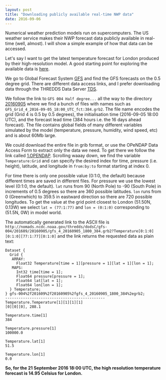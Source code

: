 ```yaml
---
layout: post
title: "Downloading publicly available real-time NWP data"
date: 2016-09-06
---
```


Numerical weather prediction models run on supercomputers.
The US weather service makes their NWP forecast data publicly available in real-time (well, almost).
I will show a simple example of how that data can be accessed.

Let's say I want to get the latest temperature forecast for London produced by their high-resolution model.
A good starting point for exploring the available data is [here](https://www.ncdc.noaa.gov/data-access/model-data/model-datasets).

We go to Global Forecast System [GFS](https://www.ncdc.noaa.gov/data-access/model-data/model-datasets/global-forcast-system-gfs) and find the GFS forecasts on the 0.5 degree grid. 
There are different data access links, and I prefer downloading data through the THREDDS Data Server [TDS](http://nomads.ncdc.noaa.gov/thredds/gfs4.html). 

We follow the link to `GFS 004 Half degree...` all the way to the directory [20160905](http://nomads.ncdc.noaa.gov/thredds/catalog/gfs-004/201609/20160905/catalog.html) where we find a bunch of files with names such as `GFS_Grid_4_2016-09-05_18:00_UTC_fct:384.grb2`.
The file name encodes the grid (Grid 4 is 0.5 by 0.5 degrees), the initialisation time (2016-09-05 18:00 UTC), and the forecast lead time (384 hours i.e. the 16 days ahead forecast). 
The file contains global fields of many different variables simulated by the model (temperature, pressure, humidity, wind speed, etc) and is about 60Mb large. 

We could download the entire file in grib format, or use the OPeNDAP Data Access Form to extract only the data we need. 
To get there we follow the link called [1.OPENDAP](http://nomads.ncdc.noaa.gov/thredds/dodsC/gfs-004/201609/20160905/gfs_4_20160905_1800_384.grb2.html).
Scrolling waaay down, we find the variable `Temperature:Grid` and can specify the desired index for time, pressure (i.e. height), latitude, and longitude in `from:by:to` format starting at index 0.

For time there is only one possible value (0:1:0, the default) because different times are saved in different files.
For pressure we use the lowest level (0:1:0, the default).
`lat` runs from 90 (North Pole) to -90 (South Pole) in increments of 0.5 degrees so there are 360 possible latitudes.
`lon` runs from 0 (Greenwhich) to 359.5 in eastward direction so there are 720 possible longitudes.
To get the value at the grid point closest to London (51.50N, 0.13W) we select `lat = (77:1:77)` and `lon = (0:1:0)` corresponding to (51.5N, 0W) in model world.

The automatically generated link to the ASCII file is `http://nomads.ncdc.noaa.gov/thredds/dodsC/gfs-004/201609/20160905/gfs_4_20160905_1800_384.grb2?Temperature[0:1:0][0:1:0][77:1:77][0:1:0]` and the link returns the requested data as plain text:


```
Dataset {
  Grid {
   ARRAY:
     Float32 Temperature[time = 1][pressure = 1][lat = 1][lon = 1];
   MAPS:
     Int32 time[time = 1];
     Float64 pressure[pressure = 1];
     Float64 lat[lat = 1];
     Float64 lon[lon = 1];
  } Temperature;
} gfs-004%2f201609%2f20160905%2fgfs_4_20160905_1800_384%2egrb2;
---------------------------------------------
Temperature.Temperature[1][1][1][1]
[0][0][0], 288.1

Temperature.time[1]
384

Temperature.pressure[1]
100000.0

Temperature.lat[1]
51.5

Temperature.lon[1]
0.0
```

**So, for the 21 September 2016 18:00 UTC, the high resolution temperature forecast is 14.95 Celsius for London.**



